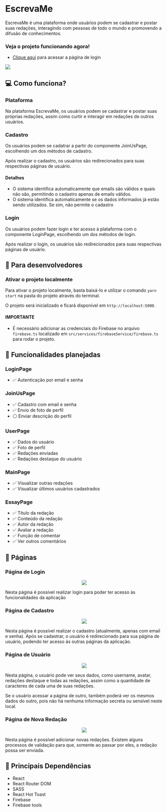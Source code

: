 # EscrevaMe
EscrevaMe é uma plataforma onde usuários podem se cadastrar e postar suas redações, interagindo com pessoas de todo o mundo e promovendo a difusão de conhecimentos.

### Veja o projeto funcionando agora!
- [Clique aqui](https://escrevame-f86c1.web.app/login) para acessar a página de login

<img src="https://github.com/alessandroCidney/EscrevaMe/blob/master/src/assets/images/designs/design.jpg" />

## :computer: Como funciona?

### Plataforma
Na plataforma EscrevaMe, os usuários podem se cadastrar e postar suas próprias redações, assim como curtir e interagir em redações de outros usuários.

### Cadastro
Os usuários podem se cadatrar a partir do componente JoinUsPage, escolhendo um dos métodos de cadastro.

Após realizar o cadastro, os usuários são redirecionados para suas respectivas páginas de usuário.

#### Detalhes
- O sistema identifica automaticamente que emails são válidos e quais não são, permitindo o cadastro apenas de emails válidos.
- O sistema identifica automaticamente se os dados informados já estão sendo utilizados. Se sim, não permite o cadastro

### Login
Os usuários podem fazer login e ter acesso à plataforma com o componente LoginPage, escolhendo um dos métodos de login.

Após realizar o login, os usuários são redirecionados para suas respectivas páginas de usuário.

## :raising_hand: Para desenvolvedores

### Ativar o projeto localmente
Para ativar o projeto localmente, basta baixá-lo e utilizar o comando `yarn start` na pasta do projeto através do terminal.

O projeto será inicializado e ficará disponível em `http://localhost:5000`. 


#### IMPORTANTE
- É necessário adicionar as credenciais do Firebase no arquivo `firebase.ts` localizado em `src/services/firebaseService/firebase.ts` para rodar o projeto.

## :wrench: Funcionalidades planejadas

### LoginPage
- :white_check_mark: Autenticação por email e senha 

### JoinUsPage
- :white_check_mark: Cadastro com email e senha
- :white_check_mark: Envio de foto de perfil
- :white_circle: Enviar descrição do perfil

### UserPage
- :white_check_mark: Dados do usuário
- :white_check_mark: Foto de perfil
- :white_check_mark: Redações enviadas
- :white_check_mark: Redações destaque do usuário

### MainPage
- :white_check_mark: Visualizar outras redações
- :white_check_mark: Visualizar últimos usuários cadastrados

### EssayPage
- :white_check_mark: Título da redação
- :white_check_mark: Conteúdo da redação
- :white_check_mark: Autor da redação
- :white_check_mark: Avaliar a redação
- :white_check_mark: Função de comentar
- :white_check_mark: Ver outros comentários

## :book: Páginas

### Página de Login

<div align="center">
	<img src="https://github.com/alessandroCidney/EscrevaMe/blob/master/src/assets/images/pages/LoginPage.png" />
	<br />
</div>


Nesta página é possível realizar login para poder ter acesso às funcionalidades da aplicação

### Página de Cadastro

<div align="center">
	<img src="https://github.com/alessandroCidney/EscrevaMe/blob/master/src/assets/images/pages/JoinUsPage.png" />
	<br />
</div>


Nesta página é possível realizar o cadastro (atualmente, apenas com email e senha). Após se cadastrar, o usuário é redirecionado para sua página de usuário, podendo ter acesso às outras páginas da aplicação.

### Página de Usuário

<div align="center">
	<img src="https://github.com/alessandroCidney/EscrevaMe/blob/master/src/assets/images/pages/UserPage.png" />
	<br />
</div>


Nesta página, o usuário pode ver seus dados, como username, avatar, redações destaque e todas as redações, assim como a quantidade de caracteres de cada uma de suas redações.

Se o usuário acessar a página de outro, também poderá ver os mesmos dados do outro, pois não há nenhuma informação secreta ou sensível neste local.

### Página de Nova Redação

<div align="center">
	<img src="https://github.com/alessandroCidney/EscrevaMe/blob/master/src/assets/images/pages/NewEssayPage.png" />
	<br />
</div>


Nesta página é possível adicionar novas redações. Existem alguns processos de validação para que, somente ao passar por eles, a redação possa ser enviada.

## :space_invader: Principais Dependências
- React
- React Router DOM
- SASS
- React Hot Toast
- Firebase
- Firebase tools